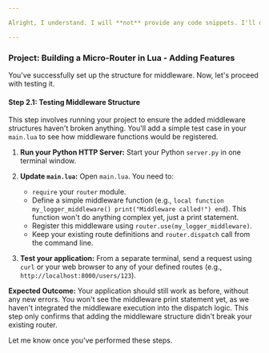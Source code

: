 ```yaml
---

Alright, I understand. I will **not** provide any code snippets. I'll describe the steps concisely and in English, focusing on the actions you need to take and the general idea behind the code.

---
```


### Project: Building a Micro-Router in Lua - Adding Features

You've successfully set up the structure for middleware. Now, let's proceed with testing it.

#### Step 2.1: Testing Middleware Structure

This step involves running your project to ensure the added middleware structures haven't broken anything. You'll add a simple test case in your `main.lua` to see how middleware functions would be registered.

1.  **Run your Python HTTP Server:**
    Start your Python `server.py` in one terminal window.

2.  **Update `main.lua`:**
    Open `main.lua`. You need to:
    * `require` your `router` module.
    * Define a simple middleware function (e.g., `local function my_logger_middleware() print("Middleware called!") end`). This function won't do anything complex yet, just a print statement.
    * Register this middleware using `router.use(my_logger_middleware)`.
    * Keep your existing route definitions and `router.dispatch` call from the command line.

3.  **Test your application:**
    From a separate terminal, send a request using `curl` or your web browser to any of your defined routes (e.g., `http://localhost:8000/users/123`).

**Expected Outcome:**
Your application should still work as before, without any new errors. You won't see the middleware print statement yet, as we haven't integrated the middleware execution into the dispatch logic. This step only confirms that adding the middleware structure didn't break your existing router.

Let me know once you've performed these steps.
